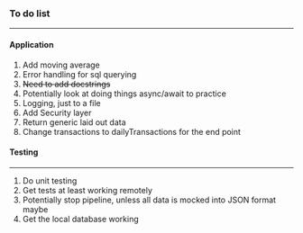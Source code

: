 ### To do list

---

#### Application

1. Add moving average
2. Error handling for sql querying
3. ~~Need to add docstrings~~
4. Potentially look at doing things async/await to practice
5. Logging, just to a file
6. Add Security layer
7. Return generic laid out data
8. Change transactions to dailyTransactions for the end point

#### Testing

---

1. Do unit testing
2. Get tests at least working remotely
3. Potentially stop pipeline, unless all data is mocked into JSON format maybe
4. Get the local database working
